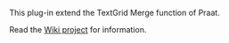 This plug-in extend the TextGrid Merge function of Praat.

Read the [Wiki project](https://gitlab.com/praat_plugins/plugin_merge_textgrids/wikis/home) for information.